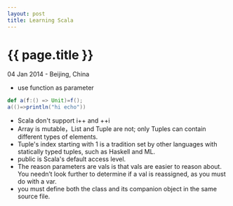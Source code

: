 ```yaml
---
layout: post
title: Learning Scala
---
```


{{ page.title }}
================

<p class="meta">04 Jan 2014 - Beijing, China</p>

* use function as parameter
```scala
def a(f:() => Unit)=f();
a(()=>println("hi echo"))
```
* Scala don't support i++ and ++i
* Array is mutable，List and Tuple are not; only Tuples can contain different types of elements.
* Tuple's index starting with 1 is a tradition set by other languages with statically typed tuples, such as Haskell and ML.
* public is Scala's default access level.
* The reason parameters are vals is that vals are easier to reason about. You needn’t look further to determine if a val is reassigned, as you must do with a var.
* you must define both the class and its companion object in the same source file.



